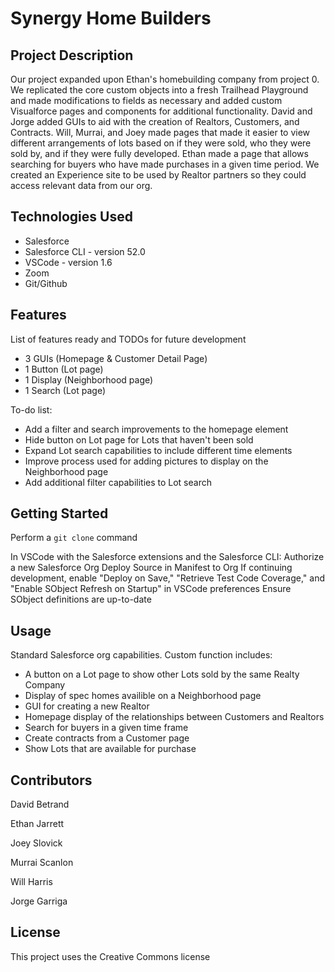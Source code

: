 # Synergy Home Builders

## Project Description

Our project expanded upon Ethan's homebuilding company from project 0. We replicated the core custom objects into a fresh Trailhead Playground and made modifications to fields as necessary and added custom Visualforce pages and components for additional functionality. David and Jorge added GUIs to aid with the creation of Realtors, Customers, and Contracts. Will, Murrai, and Joey made pages that made it easier to view different arrangements of lots based on if they were sold, who they were sold by, and if they were fully developed. Ethan made a page that allows searching for buyers who have made purchases in a given time period. We created an Experience site to be used by Realtor partners so they could access relevant data from our org.

## Technologies Used

* Salesforce
* Salesforce CLI - version 52.0
* VSCode - version 1.6
* Zoom
* Git/Github

## Features

List of features ready and TODOs for future development
* 3 GUIs (Homepage & Customer Detail Page)
* 1 Button (Lot page)
* 1 Display (Neighborhood page)
* 1 Search (Lot page)

To-do list:
* Add a filter and search improvements to the homepage element
* Hide button on Lot page for Lots that haven't been sold
* Expand Lot search capabilities to include different time elements
* Improve process used for adding pictures to display on the Neighborhood page
* Add additional filter capabilities to Lot search

## Getting Started
   
Perform a `git clone` command

In VSCode with the Salesforce extensions and the Salesforce CLI:
Authorize a new Salesforce Org
Deploy Source in Manifest to Org
If continuing development, enable "Deploy on Save," "Retrieve Test Code Coverage," and "Enable SObject Refresh on Startup" in VSCode preferences
Ensure SObject definitions are up-to-date

## Usage

Standard Salesforce org capabilities.
Custom function includes:
* A button on a Lot page to show other Lots sold by the same Realty Company
* Display of spec homes availible on a Neighborhood page
* GUI for creating a new Realtor
* Homepage display of the relationships between Customers and Realtors
* Search for buyers in a given time frame
* Create contracts from a Customer page
* Show Lots that are available for purchase

## Contributors

David Betrand

Ethan Jarrett

Joey Slovick

Murrai Scanlon

Will Harris

Jorge Garriga

## License

This project uses the Creative Commons license

